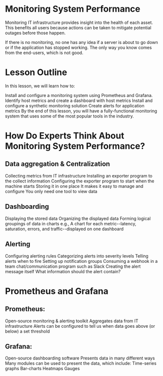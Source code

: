 # Monitoring System Performance

Monitoring IT infrastructure provides insight into the health of each asset. This benefits all users because actions can be taken to mitigate potential outages before those happen.

If there is no monitoring, no one has any idea if a server is about to go down or if the application has stopped working. The only way you know comes from the end-users, which is not good.

# Lesson Outline

In this lesson, we will learn how to:

Install and configure a monitoring system using Prometheus and Grafana.
Identify host metrics and create a dashboard with host metrics
Install and configure a synthetic monitoring solution
Create alerts for application metrics
By the end of this lesson, you will have a fully-functional monitoring system that uses some of the most popular tools in the industry.

# How Do Experts Think About Monitoring System Performance?

## Data aggregation & Centralization

Collecting metrics from IT infrastructure
Installing an exporter program to the collect information
Configuring the exporter program to start when the machine starts
Storing it in one place
It makes it easy to manage and configure
You only need one tool to view data

## Dashboarding

Displaying the stored data
Organizing the displayed data
Forming logical groupings of data in charts
e.g., A chart for each metric--latency, saturation, errors, and traffic--displayed on one dashboard

## Alerting

Configuring alerting rules
Categorizing alerts into severity levels
Telling alerts when to fire
Setting up notification groups
Consuming a webhook in a team chat/communication program such as Slack
Creating the alert message itself
What information should the alert contain?

# Prometheus and Grafana

## Prometheus:

Open-source monitoring & alerting toolkit
Aggregates data from IT infrastructure
Alerts can be configured to tell us when data goes above (or below) a set threshold

## Grafana:

Open-source dashboarding software
Presents data in many different ways
Many modules can be used to present the data, which include:
Time-series graphs
Bar-charts
Heatmaps
Gauges
